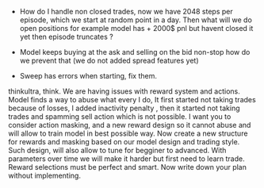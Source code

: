 - How do I handle non closed trades, now we have 2048 steps per episode, which we start at random point in a day. Then
  what will we do open positions for example model has + 2000$ pnl but havent closed it yet then episode truncates ?

- Model keeps buying at the ask and selling on the bid non-stop how do we prevent that (we do not added spread features
  yet)

- Sweep has errors when starting, fix them.


 thinkultra, think. We are having issues with reward system and actions. Model finds a way to abuse what every I do, It first started not taking trades because of losses, I added inactivity penalty , then it started not taking trades and 
  spamming sell action which is not possible. I want you to consider action masking, and a new reward design so it cannot abuse and will allow to train model in best possible way. Now 
  create a new structure for rewards and masking based on our model design and trading style. Such design, will also allow to tune for begginer to advanced. With parameters over time we will make it harder but first need to learn trade. 
  Reward selections must be perfect and smart. Now write down your plan without implementing.